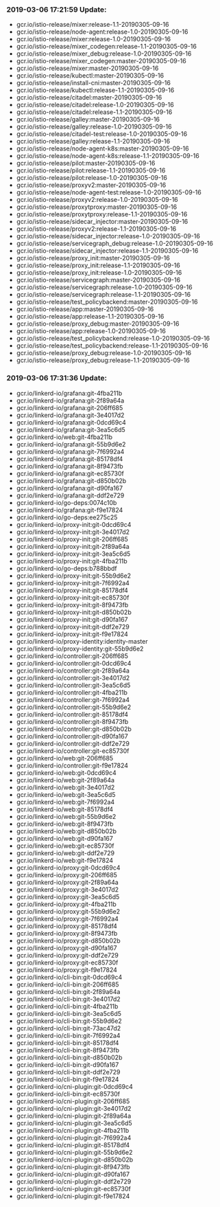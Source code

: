 ### 2019-03-06 17:21:59 Update:

- gcr.io/istio-release/mixer:release-1.1-20190305-09-16
- gcr.io/istio-release/node-agent:release-1.0-20190305-09-16
- gcr.io/istio-release/mixer:release-1.0-20190305-09-16
- gcr.io/istio-release/mixer_codegen:release-1.1-20190305-09-16
- gcr.io/istio-release/mixer_debug:release-1.0-20190305-09-16
- gcr.io/istio-release/mixer_codegen:master-20190305-09-16
- gcr.io/istio-release/mixer:master-20190305-09-16
- gcr.io/istio-release/kubectl:master-20190305-09-16
- gcr.io/istio-release/install-cni:master-20190305-09-16
- gcr.io/istio-release/kubectl:release-1.1-20190305-09-16
- gcr.io/istio-release/citadel:master-20190305-09-16
- gcr.io/istio-release/citadel:release-1.0-20190305-09-16
- gcr.io/istio-release/citadel:release-1.1-20190305-09-16
- gcr.io/istio-release/galley:master-20190305-09-16
- gcr.io/istio-release/galley:release-1.0-20190305-09-16
- gcr.io/istio-release/citadel-test:release-1.0-20190305-09-16
- gcr.io/istio-release/galley:release-1.1-20190305-09-16
- gcr.io/istio-release/node-agent-k8s:master-20190305-09-16
- gcr.io/istio-release/node-agent-k8s:release-1.1-20190305-09-16
- gcr.io/istio-release/pilot:master-20190305-09-16
- gcr.io/istio-release/pilot:release-1.1-20190305-09-16
- gcr.io/istio-release/pilot:release-1.0-20190305-09-16
- gcr.io/istio-release/proxyv2:master-20190305-09-16
- gcr.io/istio-release/node-agent-test:release-1.0-20190305-09-16
- gcr.io/istio-release/proxyv2:release-1.0-20190305-09-16
- gcr.io/istio-release/proxytproxy:master-20190305-09-16
- gcr.io/istio-release/proxytproxy:release-1.1-20190305-09-16
- gcr.io/istio-release/sidecar_injector:master-20190305-09-16
- gcr.io/istio-release/proxyv2:release-1.1-20190305-09-16
- gcr.io/istio-release/sidecar_injector:release-1.0-20190305-09-16
- gcr.io/istio-release/servicegraph_debug:release-1.0-20190305-09-16
- gcr.io/istio-release/sidecar_injector:release-1.1-20190305-09-16
- gcr.io/istio-release/proxy_init:master-20190305-09-16
- gcr.io/istio-release/proxy_init:release-1.1-20190305-09-16
- gcr.io/istio-release/proxy_init:release-1.0-20190305-09-16
- gcr.io/istio-release/servicegraph:master-20190305-09-16
- gcr.io/istio-release/servicegraph:release-1.0-20190305-09-16
- gcr.io/istio-release/servicegraph:release-1.1-20190305-09-16
- gcr.io/istio-release/test_policybackend:master-20190305-09-16
- gcr.io/istio-release/app:master-20190305-09-16
- gcr.io/istio-release/app:release-1.1-20190305-09-16
- gcr.io/istio-release/proxy_debug:master-20190305-09-16
- gcr.io/istio-release/app:release-1.0-20190305-09-16
- gcr.io/istio-release/test_policybackend:release-1.0-20190305-09-16
- gcr.io/istio-release/test_policybackend:release-1.1-20190305-09-16
- gcr.io/istio-release/proxy_debug:release-1.0-20190305-09-16
- gcr.io/istio-release/proxy_debug:release-1.1-20190305-09-16
### 2019-03-06 17:31:36 Update:

- gcr.io/linkerd-io/grafana:git-4fba211b
- gcr.io/linkerd-io/grafana:git-2f89a64a
- gcr.io/linkerd-io/grafana:git-206ff685
- gcr.io/linkerd-io/grafana:git-3e4017d2
- gcr.io/linkerd-io/grafana:git-0dcd69c4
- gcr.io/linkerd-io/grafana:git-3ea5c6d5
- gcr.io/linkerd-io/web:git-4fba211b
- gcr.io/linkerd-io/grafana:git-55b9d6e2
- gcr.io/linkerd-io/grafana:git-7f6992a4
- gcr.io/linkerd-io/grafana:git-85178df4
- gcr.io/linkerd-io/grafana:git-8f9473fb
- gcr.io/linkerd-io/grafana:git-ec85730f
- gcr.io/linkerd-io/grafana:git-d850b02b
- gcr.io/linkerd-io/grafana:git-d90fa167
- gcr.io/linkerd-io/grafana:git-ddf2e729
- gcr.io/linkerd-io/go-deps:0074c10b
- gcr.io/linkerd-io/grafana:git-f9e17824
- gcr.io/linkerd-io/go-deps:ee275c25
- gcr.io/linkerd-io/proxy-init:git-0dcd69c4
- gcr.io/linkerd-io/proxy-init:git-3e4017d2
- gcr.io/linkerd-io/proxy-init:git-206ff685
- gcr.io/linkerd-io/proxy-init:git-2f89a64a
- gcr.io/linkerd-io/proxy-init:git-3ea5c6d5
- gcr.io/linkerd-io/proxy-init:git-4fba211b
- gcr.io/linkerd-io/go-deps:b788bbdf
- gcr.io/linkerd-io/proxy-init:git-55b9d6e2
- gcr.io/linkerd-io/proxy-init:git-7f6992a4
- gcr.io/linkerd-io/proxy-init:git-85178df4
- gcr.io/linkerd-io/proxy-init:git-ec85730f
- gcr.io/linkerd-io/proxy-init:git-8f9473fb
- gcr.io/linkerd-io/proxy-init:git-d850b02b
- gcr.io/linkerd-io/proxy-init:git-d90fa167
- gcr.io/linkerd-io/proxy-init:git-ddf2e729
- gcr.io/linkerd-io/proxy-init:git-f9e17824
- gcr.io/linkerd-io/proxy-identity:identity-master
- gcr.io/linkerd-io/proxy-identity:git-55b9d6e2
- gcr.io/linkerd-io/controller:git-206ff685
- gcr.io/linkerd-io/controller:git-0dcd69c4
- gcr.io/linkerd-io/controller:git-2f89a64a
- gcr.io/linkerd-io/controller:git-3e4017d2
- gcr.io/linkerd-io/controller:git-3ea5c6d5
- gcr.io/linkerd-io/controller:git-4fba211b
- gcr.io/linkerd-io/controller:git-7f6992a4
- gcr.io/linkerd-io/controller:git-55b9d6e2
- gcr.io/linkerd-io/controller:git-85178df4
- gcr.io/linkerd-io/controller:git-8f9473fb
- gcr.io/linkerd-io/controller:git-d850b02b
- gcr.io/linkerd-io/controller:git-d90fa167
- gcr.io/linkerd-io/controller:git-ddf2e729
- gcr.io/linkerd-io/controller:git-ec85730f
- gcr.io/linkerd-io/web:git-206ff685
- gcr.io/linkerd-io/controller:git-f9e17824
- gcr.io/linkerd-io/web:git-0dcd69c4
- gcr.io/linkerd-io/web:git-2f89a64a
- gcr.io/linkerd-io/web:git-3e4017d2
- gcr.io/linkerd-io/web:git-3ea5c6d5
- gcr.io/linkerd-io/web:git-7f6992a4
- gcr.io/linkerd-io/web:git-85178df4
- gcr.io/linkerd-io/web:git-55b9d6e2
- gcr.io/linkerd-io/web:git-8f9473fb
- gcr.io/linkerd-io/web:git-d850b02b
- gcr.io/linkerd-io/web:git-d90fa167
- gcr.io/linkerd-io/web:git-ec85730f
- gcr.io/linkerd-io/web:git-ddf2e729
- gcr.io/linkerd-io/web:git-f9e17824
- gcr.io/linkerd-io/proxy:git-0dcd69c4
- gcr.io/linkerd-io/proxy:git-206ff685
- gcr.io/linkerd-io/proxy:git-2f89a64a
- gcr.io/linkerd-io/proxy:git-3e4017d2
- gcr.io/linkerd-io/proxy:git-3ea5c6d5
- gcr.io/linkerd-io/proxy:git-4fba211b
- gcr.io/linkerd-io/proxy:git-55b9d6e2
- gcr.io/linkerd-io/proxy:git-7f6992a4
- gcr.io/linkerd-io/proxy:git-85178df4
- gcr.io/linkerd-io/proxy:git-8f9473fb
- gcr.io/linkerd-io/proxy:git-d850b02b
- gcr.io/linkerd-io/proxy:git-d90fa167
- gcr.io/linkerd-io/proxy:git-ddf2e729
- gcr.io/linkerd-io/proxy:git-ec85730f
- gcr.io/linkerd-io/proxy:git-f9e17824
- gcr.io/linkerd-io/cli-bin:git-0dcd69c4
- gcr.io/linkerd-io/cli-bin:git-206ff685
- gcr.io/linkerd-io/cli-bin:git-2f89a64a
- gcr.io/linkerd-io/cli-bin:git-3e4017d2
- gcr.io/linkerd-io/cli-bin:git-4fba211b
- gcr.io/linkerd-io/cli-bin:git-3ea5c6d5
- gcr.io/linkerd-io/cli-bin:git-55b9d6e2
- gcr.io/linkerd-io/cli-bin:git-73ac47d2
- gcr.io/linkerd-io/cli-bin:git-7f6992a4
- gcr.io/linkerd-io/cli-bin:git-85178df4
- gcr.io/linkerd-io/cli-bin:git-8f9473fb
- gcr.io/linkerd-io/cli-bin:git-d850b02b
- gcr.io/linkerd-io/cli-bin:git-d90fa167
- gcr.io/linkerd-io/cli-bin:git-ddf2e729
- gcr.io/linkerd-io/cli-bin:git-f9e17824
- gcr.io/linkerd-io/cni-plugin:git-0dcd69c4
- gcr.io/linkerd-io/cli-bin:git-ec85730f
- gcr.io/linkerd-io/cni-plugin:git-206ff685
- gcr.io/linkerd-io/cni-plugin:git-3e4017d2
- gcr.io/linkerd-io/cni-plugin:git-2f89a64a
- gcr.io/linkerd-io/cni-plugin:git-3ea5c6d5
- gcr.io/linkerd-io/cni-plugin:git-4fba211b
- gcr.io/linkerd-io/cni-plugin:git-7f6992a4
- gcr.io/linkerd-io/cni-plugin:git-85178df4
- gcr.io/linkerd-io/cni-plugin:git-55b9d6e2
- gcr.io/linkerd-io/cni-plugin:git-d850b02b
- gcr.io/linkerd-io/cni-plugin:git-8f9473fb
- gcr.io/linkerd-io/cni-plugin:git-d90fa167
- gcr.io/linkerd-io/cni-plugin:git-ddf2e729
- gcr.io/linkerd-io/cni-plugin:git-ec85730f
- gcr.io/linkerd-io/cni-plugin:git-f9e17824
